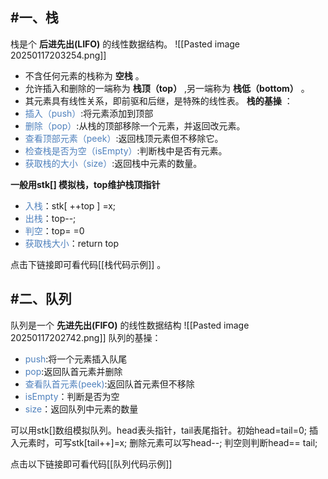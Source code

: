 ## #一、栈
栈是个 **后进先出(LIFO)** 的线性数据结构。
![[Pasted image 20250117203254.png]]

- 不含任何元素的栈称为 **空栈** 。
- 允许插入和删除的一端称为 **栈顶（top）** ,另一端称为 **栈低（bottom）** 。
- 其元素具有线性关系，即前驱和后继，是特殊的线性表。
**栈的基操** ：
- <font color="#4f81bd">插入（push）</font>:将元素添加到顶部
- <font color="#4f81bd">删除（pop）</font>:从栈的顶部移除一个元素，并返回改元素。
- <font color="#4f81bd">查看顶部元素（peek）</font>:返回栈顶元素但不移除它。
- <font color="#4f81bd">检查栈是否为空（isEmpty）</font>:判断栈中是否有元素。
- <font color="#4f81bd">获取栈的大小（size）</font>:返回栈中元素的数量。

**一般用stk[] 模拟栈，top维护栈顶指针**
- <font color="#4f81bd">入栈</font>：stk[ ++top ] =x;
- <font color="#4f81bd">出栈</font>：top--;
- <font color="#4f81bd">判空</font>：top= =0
- <font color="#4f81bd">获取栈大小</font>：return top

点击下链接即可看代码[[栈代码示例]] 。

## #二、队列

队列是一个 **先进先出(FIFO)** 的线性数据结构
![[Pasted image 20250117202742.png]]
队列的基操：
- <font color="#4f81bd">push</font>:将一个元素插入队尾
- <font color="#4f81bd">pop</font>:返回队首元素并删除
- <font color="#4f81bd">查看队首元素(peek)</font>:返回队首元素但不移除
- <font color="#4f81bd">isEmpty</font>：判断是否为空
- <font color="#4f81bd">size</font>：返回队列中元素的数量

可以用stk[]数组模拟队列。head表头指针，tail表尾指针。初始head=tail=0;
插入元素时，可写stk[tail++]=x;
删除元素可以写head--;
判空则判断head== tail;

点击以下链接即可看代码[[队列代码示例]] 